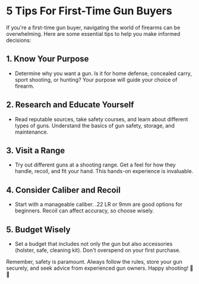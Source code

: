 # 5 Tips For First-Time Gun Buyers

If you're a first-time gun buyer, navigating the world of firearms can be overwhelming. Here are some essential tips to help you make informed decisions:

## 1. **Know Your Purpose**
- Determine why you want a gun. Is it for home defense, concealed carry, sport shooting, or hunting? Your purpose will guide your choice of firearm.

## 2. **Research and Educate Yourself**
- Read reputable sources, take safety courses, and learn about different types of guns. Understand the basics of gun safety, storage, and maintenance.

## 3. **Visit a Range**
- Try out different guns at a shooting range. Get a feel for how they handle, recoil, and fit your hand. This hands-on experience is invaluable.

## 4. **Consider Caliber and Recoil**
- Start with a manageable caliber. .22 LR or 9mm are good options for beginners. Recoil can affect accuracy, so choose wisely.

## 5. **Budget Wisely**
- Set a budget that includes not only the gun but also accessories (holster, safe, cleaning kit). Don't overspend on your first purchase.

Remember, safety is paramount. Always follow the rules, store your gun securely, and seek advice from experienced gun owners. Happy shooting! 🔫🎯
